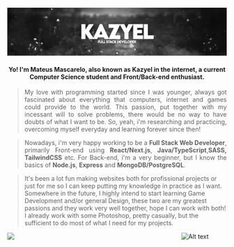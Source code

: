  
![Header](banner.png "Header")

<h4 align="center"> Yo! I'm Mateus Mascarelo, also known as Kazyel in the internet, a current Computer Science student and Front/Back-end enthusiast.</h4>

> <p align="justify">My love with programming started since I was younger, always got fascinated about everything that computers, internet and games could provide to the world. This passion, put together with my incessant will to solve problems, there would be no way to have doubts of what I want to be. So, yeah, i'm researching and practicing, overcoming myself everyday and learning forever since then!</p>

> <p align="justify">Nowadays, i'm very happy working to be a <b>Full Stack Web Developer</b>, primarily Front-end using <b>React/Next.js</b>, <b>Java/TypeScript</b>,<b>SASS, TailwindCSS</b> etc. For Back-end, i'm a very beginner, but I know the basics of <b>Node.js</b>, <b>Express</b> and <b>MongoDB/PostgreSQL</b>.

> It's been a lot fun making websites both for profissional projects or just for me so I can keep putting my knowledge in practice as I want. Somewhere in the future, I highly intend to start learning Game Development and/or general Design, these two are my greatest passions and they work very well together, hope I can work with both! I already work with some Photoshop, pretty casually, but the sufficient to do most of what I need for my projects. </p>

![Alt text](https://spotify-recently-played-readme.vercel.app/api?user=uvftxlhokjash9j9ab2rsgwt8&count=2)<img align="left" src = "https://github-readme-streak-stats.herokuapp.com?user=Kazyel&theme=dark&hide_border=true" width = 400>
